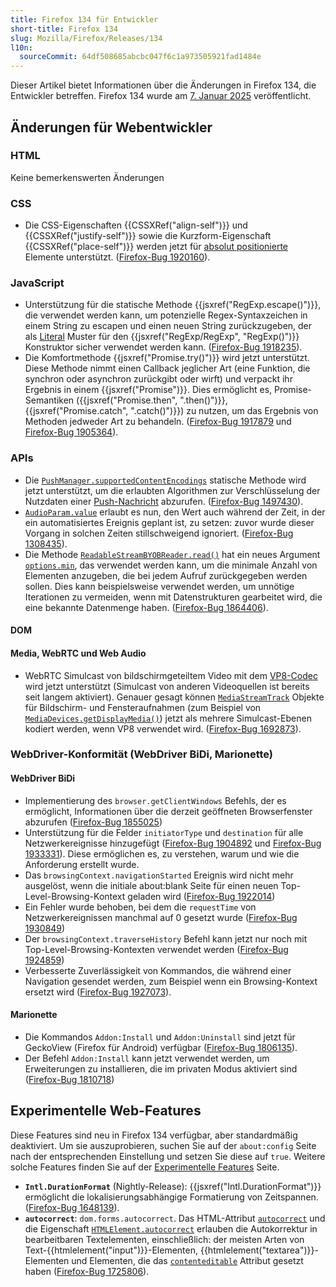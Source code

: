 ```yaml
---
title: Firefox 134 für Entwickler
short-title: Firefox 134
slug: Mozilla/Firefox/Releases/134
l10n:
  sourceCommit: 64df508685abcbc047f6c1a973505921fad1484e
---
```


Dieser Artikel bietet Informationen über die Änderungen in Firefox 134, die Entwickler betreffen. Firefox 134 wurde am [7. Januar 2025](https://whattrainisitnow.com/release/?version=134) veröffentlicht.

## Änderungen für Webentwickler

### HTML

Keine bemerkenswerten Änderungen

### CSS

- Die CSS-Eigenschaften {{CSSXRef("align-self")}} und {{CSSXRef("justify-self")}} sowie die Kurzform-Eigenschaft {{CSSXRef("place-self")}} werden jetzt für [absolut positionierte](/de/docs/Learn_web_development/Core/CSS_layout/Positioning#absolute_positioning) Elemente unterstützt. ([Firefox-Bug 1920160](https://bugzil.la/1920160)).

### JavaScript

- Unterstützung für die statische Methode {{jsxref("RegExp.escape()")}}, die verwendet werden kann, um potenzielle Regex-Syntaxzeichen in einem String zu escapen und einen neuen String zurückzugeben, der als [Literal](/de/docs/Web/JavaScript/Reference/Regular_expressions/Literal_character) Muster für den {{jsxref("RegExp/RegExp", "RegExp()")}} Konstruktor sicher verwendet werden kann. ([Firefox-Bug 1918235](https://bugzil.la/1918235)).
- Die Komfortmethode {{jsxref("Promise.try()")}} wird jetzt unterstützt.
  Diese Methode nimmt einen Callback jeglicher Art (eine Funktion, die synchron oder asynchron zurückgibt oder wirft) und verpackt ihr Ergebnis in einem {{jsxref("Promise")}}.
  Dies ermöglicht es, Promise-Semantiken ({{jsxref("Promise.then", ".then()")}}, {{jsxref("Promise.catch", ".catch()")}}) zu nutzen, um das Ergebnis von Methoden jedweder Art zu behandeln. ([Firefox-Bug 1917879](https://bugzil.la/1917879) und [Firefox-Bug 1905364](https://bugzil.la/1905364)).

### APIs

- Die [`PushManager.supportedContentEncodings`](/de/docs/Web/API/PushManager/supportedContentEncodings_static) statische Methode wird jetzt unterstützt, um die erlaubten Algorithmen zur Verschlüsselung der Nutzdaten einer [Push-Nachricht](/de/docs/Web/API/Push_API) abzurufen. ([Firefox-Bug 1497430](https://bugzil.la/1497430)).
- [`AudioParam.value`](/de/docs/Web/API/AudioParam/value) erlaubt es nun, den Wert auch während der Zeit, in der ein automatisiertes Ereignis geplant ist, zu setzen: zuvor wurde dieser Vorgang in solchen Zeiten stillschweigend ignoriert. ([Firefox-Bug 1308435](https://bugzil.la/1308435)).
- Die Methode [`ReadableStreamBYOBReader.read()`](/de/docs/Web/API/ReadableStreamBYOBReader/read) hat ein neues Argument [`options.min`](/de/docs/Web/API/ReadableStreamBYOBReader/read#min), das verwendet werden kann, um die minimale Anzahl von Elementen anzugeben, die bei jedem Aufruf zurückgegeben werden sollen. Dies kann beispielsweise verwendet werden, um unnötige Iterationen zu vermeiden, wenn mit Datenstrukturen gearbeitet wird, die eine bekannte Datenmenge haben. ([Firefox-Bug 1864406](https://bugzil.la/1864406)).

#### DOM

#### Media, WebRTC und Web Audio

- WebRTC Simulcast von bildschirmgeteiltem Video mit dem [VP8-Codec](/de/docs/Web/Media/Guides/Formats/Video_codecs#vp8) wird jetzt unterstützt (Simulcast von anderen Videoquellen ist bereits seit langem aktiviert). Genauer gesagt können [`MediaStreamTrack`](/de/docs/Web/API/MediaStreamTrack) Objekte für Bildschirm- und Fensteraufnahmen (zum Beispiel von [`MediaDevices.getDisplayMedia()`](/de/docs/Web/API/MediaDevices/getDisplayMedia)) jetzt als mehrere Simulcast-Ebenen kodiert werden, wenn VP8 verwendet wird. ([Firefox-Bug 1692873](https://bugzil.la/1692873)).

### WebDriver-Konformität (WebDriver BiDi, Marionette)

#### WebDriver BiDi

- Implementierung des `browser.getClientWindows` Befehls, der es ermöglicht, Informationen über die derzeit geöffneten Browserfenster abzurufen ([Firefox-Bug 1855025](https://bugzil.la/1855025))
- Unterstützung für die Felder `initiatorType` und `destination` für alle Netzwerkereignisse hinzugefügt ([Firefox-Bug 1904892](https://bugzil.la/1904892) und [Firefox-Bug 1933331](https://bugzil.la/1933331)). Diese ermöglichen es, zu verstehen, warum und wie die Anforderung erstellt wurde.
- Das `browsingContext.navigationStarted` Ereignis wird nicht mehr ausgelöst, wenn die initiale about:blank Seite für einen neuen Top-Level-Browsing-Kontext geladen wird ([Firefox-Bug 1922014](https://bugzil.la/1922014))
- Ein Fehler wurde behoben, bei dem die `requestTime` von Netzwerkereignissen manchmal auf 0 gesetzt wurde ([Firefox-Bug 1930849](https://bugzil.la/1930849))
- Der `browsingContext.traverseHistory` Befehl kann jetzt nur noch mit Top-Level-Browsing-Kontexten verwendet werden ([Firefox-Bug 1924859](https://bugzil.la/1924859))
- Verbesserte Zuverlässigkeit von Kommandos, die während einer Navigation gesendet werden, zum Beispiel wenn ein Browsing-Kontext ersetzt wird ([Firefox-Bug 1927073](https://bugzil.la/1927073)).

#### Marionette

- Die Kommandos `Addon:Install` und `Addon:Uninstall` sind jetzt für GeckoView (Firefox für Android) verfügbar ([Firefox-Bug 1806135](https://bugzil.la/1806135)).
- Der Befehl `Addon:Install` kann jetzt verwendet werden, um Erweiterungen zu installieren, die im privaten Modus aktiviert sind ([Firefox-Bug 1810718](https://bugzil.la/1810718))

## Experimentelle Web-Features

Diese Features sind neu in Firefox 134 verfügbar, aber standardmäßig deaktiviert. Um sie auszuprobieren, suchen Sie auf der `about:config` Seite nach der entsprechenden Einstellung und setzen Sie diese auf `true`. Weitere solche Features finden Sie auf der [Experimentelle Features](/de/docs/Mozilla/Firefox/Experimental_features) Seite.

- **`Intl.DurationFormat`** (Nightly-Release): {{jsxref("Intl.DurationFormat")}} ermöglicht die lokalisierungsabhängige Formatierung von Zeitspannen. ([Firefox-Bug 1648139](https://bugzil.la/1648139)).
- **`autocorrect`**: <code>dom.forms.autocorrect</code>.
  Das HTML-Attribut [`autocorrect`](/de/docs/Web/HTML/Reference/Global_attributes/autocorrect) und die Eigenschaft [`HTMLElement.autocorrect`](/de/docs/Web/API/HTMLElement/autocorrect) erlauben die Autokorrektur in bearbeitbaren Textelementen, einschließlich: der meisten Arten von Text-{{htmlelement("input")}}-Elementen, {{htmlelement("textarea")}}-Elementen und Elementen, die das [`contenteditable`](/de/docs/Web/HTML/Reference/Global_attributes/contenteditable) Attribut gesetzt haben ([Firefox-Bug 1725806](https://bugzil.la/1725806)).
